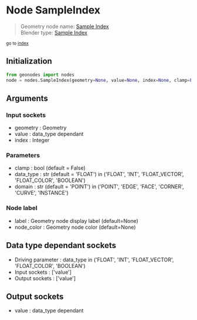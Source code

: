 
# Node SampleIndex

> Geometry node name: [Sample Index](https://docs.blender.org/manual/en/latest/modeling/geometry_nodes/geometry/sample_index.html)<br>
  Blender type: [Sample Index](https://docs.blender.org/api/current/bpy.types.GeometryNodeSampleIndex.html)
  
<sub>go to [index](index.md)</sub>

## Initialization

```python
from geonodes import nodes
node = nodes.SampleIndex(geometry=None, value=None, index=None, clamp=False, data_type='FLOAT', domain='POINT', label=None, node_color=None)
```



## Arguments


### Input sockets

- geometry : Geometry
- value : data_type dependant
- index : Integer

### Parameters

- clamp : bool (default = False)
- data_type : str (default = 'FLOAT') in ('FLOAT', 'INT', 'FLOAT_VECTOR', 'FLOAT_COLOR', 'BOOLEAN')
- domain : str (default = 'POINT') in ('POINT', 'EDGE', 'FACE', 'CORNER', 'CURVE', 'INSTANCE')

### Node label

- label : Geometry node display label (default=None)
- node_color : Geometry node color (default=None)

## Data type dependant sockets

- Driving parameter : data_type in ('FLOAT', 'INT', 'FLOAT_VECTOR', 'FLOAT_COLOR', 'BOOLEAN')
- Input sockets  : ['value']
- Output sockets : ['value']   
  
  

## Output sockets

- value : data_type dependant
